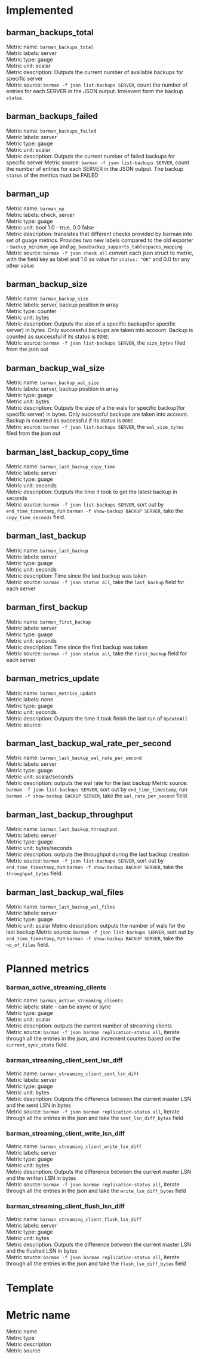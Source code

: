 # Implemented 
## barman_backups_total
 Metric name: `barman_backups_total`  
 Metric labels: server  
 Metric type: gauge  
 Metric unit: scalar  
 Metric description: Outputs the current number of available backups for specific server  
 Metric source: `barman -f json list-backups SERVER`, count the number of entries for each SERVER in the JSON output. Irrelevent form the backup `status`.  

## barman_backups_failed
 Metric name: `barman_backups_failed`  
 Metric labels: server  
 Metric type: gauge  
 Metric unit: scalar  
 Metric description: Outputs the current number of failed backups for specific server
 Metric source: `barman -f json list-backups SERVER`, count the number of entries for each SERVER in the JSON output. The backup `status` of the metrics must be FAILED

## barman_up
Metric name: `barman_up`  
Metric labels: check, server  
Metric type: guage  
Metric unit: bool 1.0 - true, 0.0 false  
Metric description: translates that different checks provided by barman into set of guage metrics. Provides two new labels compared to the old exporter - `backup_minimum_age` and `pg_basebackup_supports_tablespaces_mapping`  
Metric source: `barman -f json check all` convert each json struct to metric, with the field key as label and 1.0 as value for `status: "OK"` and 0.0 for any other value

## barman_backup_size
 Metric name: `barman_backup_size`  
 Metric labels: server, backup position in array  
 Metric type: counter  
 Metric unit: bytes  
 Metric description: Outputs the size of a specific backup(for specific server) in bytes. Only successful backups are taken into account. Backup is counted as successful if its status is `DONE`.  
 Metric source: `barman -f json list-backups SERVER`, the `size_bytes` filed from the json out

## barman_backup_wal_size
 Metric name: `barman_backup_wal_size`  
 Metric labels: server, backup position in array  
 Metric type: guage  
 Metric unit: bytes  
 Metric description: Outputs the size of a the wals for specific backup(for specific server) in bytes. Only successful backups are taken into account. Backup is counted as successful if its status is `DONE`.  
 Metric source: `barman -f json list-backups SERVER`, the `wal_size_bytes` filed from the json out

## barman_last_backup_copy_time
 Metric name: `barman_last_backup_copy_time`  
 Metric labels: server  
 Metric type: guage  
 Metric unit: seconds  
 Metric description: Outputs the time it took to get the latest backup in seconds  
 Metric source: `barman -f json list-backups SERVER`, sort out by `end_time_timestamp`, run `barman -f show-backup BACKUP SERVER`, take the `copy_time_seconds` field. 
## barman_last_backup
 Metric name: `barman_last_backup`  
 Metric labels: server  
 Metric type: guage  
 Metric unit: seconds  
 Metric description: Time since the last backup was taken  
 Metric source: `barman -f json status all`, take the `last_backup` field for each server
## barman_first_backup
 Metric name: `barman_first_backup`  
 Metric labels: server  
 Metric type: guage  
 Metric unit: seconds  
 Metric description: Time since the first backup was taken  
 Metric source: `barman -f json status all`, take the `first_backup` field for each server
## barman_metrics_update
 Metric name: `barman_metrics_update`  
 Metric labels: none  
 Metric type: guage  
 Metric unit: seconds  
 Metric description: Outputs the time it took finish the last run of `UpdateAll`  
 Metric source:

## barman_last_backup_wal_rate_per_second
 Metric name: `barman_last_backup_wal_rate_per_second`  
 Metric labels: server  
 Metric type: guage  
 Metric unit: scalar/seconds  
 Metric description: outputs the wal rate for the last backup
 Metric source: `barman -f json list-backups SERVER`, sort out by `end_time_timestamp`, run `barman -f show-backup BACKUP SERVER`, take the `wal_rate_per_second` field.  

## barman_last_backup_throughput
 Metric name: `barman_last_backup_throughput`  
 Metric labels: server  
 Metric type: guage  
 Metric unit: bytes/seconds  
 Metric description: outputs the throughput during the last backup creation  
 Metric source: `barman -f json list-backups SERVER`, sort out by `end_time_timestamp`, run `barman -f show-backup BACKUP SERVER`, take the `throughput_bytes` field. 

## barman_last_backup_wal_files
 Metric name: `barman_last_backup_wal_files`  
 Metric labels: server  
 Metric type: guage  
 Metric unit: scalar 
 Metric description: outputs the number of wals for the last backup 
 Metric source: `barman -f json list-backups SERVER`, sort out by `end_time_timestamp`, run `barman -f show-backup BACKUP SERVER`, take the `no_of_files` field. 


# Planned metrics

### barman_active_streaming_clients
 Metric name: `barman_active_streaming_clients`  
 Metric labels: state - can be async or sync  
 Metric type: guage  
 Metric unit: scalar  
 Metric description: outputs the current number of streaming clients  
 Metric source: `barman -f json barman replication-status all`, iterate through all the entries in the json, and increment countes based on the `current_sync_state` field.

### barman_streaming_client_sent_lsn_diff
 Metric name: `barman_streaming_client_sent_lsn_diff`  
 Metric labels: server  
 Metric type: guage  
 Metric unit: bytes  
 Metric description: Outputs the difference between the current master LSN and the send LSN in bytes  
 Metric source: `barman -f json barman replication-status all`, iterate through all the entries in the json and take the `sent_lsn_diff_bytes` field

### barman_streaming_client_write_lsn_diff
 Metric name: `barman_streaming_client_write_lsn_diff`  
 Metric labels: server  
 Metric type: guage  
 Metric unit: bytes  
 Metric description: Outputs the difference between the current master LSN and the written LSN in bytes  
 Metric source: `barman -f json barman replication-status all`, iterate through all the entries in the json and take the `write_lsn_diff_bytes` field

### barman_streaming_client_flush_lsn_diff
 Metric name: `barman_streaming_client_flush_lsn_diff`  
 Metric labels: server  
 Metric type: guage  
 Metric unit: bytes  
 Metric description: Outputs the difference between the current master LSN and the flushed LSN in bytes  
 Metric source: `barman -f json barman replication-status all`, iterate through all the entries in the json and take the `flush_lsn_diff_bytes` field  


 # Template
# Metric name
 Metric name  
 Metric type  
 Metric description  
 Metric source  
